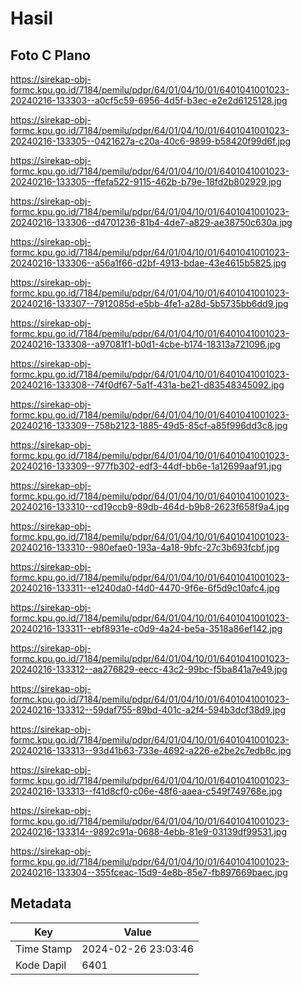 # Hasil

## Foto C Plano

https://sirekap-obj-formc.kpu.go.id/7184/pemilu/pdpr/64/01/04/10/01/6401041001023-20240216-133303--a0cf5c59-6956-4d5f-b3ec-e2e2d6125128.jpg

https://sirekap-obj-formc.kpu.go.id/7184/pemilu/pdpr/64/01/04/10/01/6401041001023-20240216-133305--0421627a-c20a-40c6-9899-b58420f99d6f.jpg

https://sirekap-obj-formc.kpu.go.id/7184/pemilu/pdpr/64/01/04/10/01/6401041001023-20240216-133305--ffefa522-9115-462b-b79e-18fd2b802929.jpg

https://sirekap-obj-formc.kpu.go.id/7184/pemilu/pdpr/64/01/04/10/01/6401041001023-20240216-133306--d4701236-81b4-4de7-a829-ae38750c630a.jpg

https://sirekap-obj-formc.kpu.go.id/7184/pemilu/pdpr/64/01/04/10/01/6401041001023-20240216-133306--a56a1f66-d2bf-4913-bdae-43e4615b5825.jpg

https://sirekap-obj-formc.kpu.go.id/7184/pemilu/pdpr/64/01/04/10/01/6401041001023-20240216-133307--7912085d-e5bb-4fe1-a28d-5b5735bb6dd9.jpg

https://sirekap-obj-formc.kpu.go.id/7184/pemilu/pdpr/64/01/04/10/01/6401041001023-20240216-133308--a97081f1-b0d1-4cbe-b174-18313a721096.jpg

https://sirekap-obj-formc.kpu.go.id/7184/pemilu/pdpr/64/01/04/10/01/6401041001023-20240216-133308--74f0df67-5a1f-431a-be21-d83548345092.jpg

https://sirekap-obj-formc.kpu.go.id/7184/pemilu/pdpr/64/01/04/10/01/6401041001023-20240216-133309--758b2123-1885-49d5-85cf-a85f996dd3c8.jpg

https://sirekap-obj-formc.kpu.go.id/7184/pemilu/pdpr/64/01/04/10/01/6401041001023-20240216-133309--977fb302-edf3-44df-bb6e-1a12699aaf91.jpg

https://sirekap-obj-formc.kpu.go.id/7184/pemilu/pdpr/64/01/04/10/01/6401041001023-20240216-133310--cd19ccb9-89db-464d-b9b8-2623f658f9a4.jpg

https://sirekap-obj-formc.kpu.go.id/7184/pemilu/pdpr/64/01/04/10/01/6401041001023-20240216-133310--980efae0-193a-4a18-9bfc-27c3b693fcbf.jpg

https://sirekap-obj-formc.kpu.go.id/7184/pemilu/pdpr/64/01/04/10/01/6401041001023-20240216-133311--e1240da0-f4d0-4470-9f6e-6f5d9c10afc4.jpg

https://sirekap-obj-formc.kpu.go.id/7184/pemilu/pdpr/64/01/04/10/01/6401041001023-20240216-133311--ebf8931e-c0d9-4a24-be5a-3518a86ef142.jpg

https://sirekap-obj-formc.kpu.go.id/7184/pemilu/pdpr/64/01/04/10/01/6401041001023-20240216-133312--aa276829-eecc-43c2-99bc-f5ba841a7e49.jpg

https://sirekap-obj-formc.kpu.go.id/7184/pemilu/pdpr/64/01/04/10/01/6401041001023-20240216-133312--59daf755-89bd-401c-a2f4-594b3dcf38d9.jpg

https://sirekap-obj-formc.kpu.go.id/7184/pemilu/pdpr/64/01/04/10/01/6401041001023-20240216-133313--93d41b63-733e-4692-a226-e2be2c7edb8c.jpg

https://sirekap-obj-formc.kpu.go.id/7184/pemilu/pdpr/64/01/04/10/01/6401041001023-20240216-133313--f41d8cf0-c06e-48f6-aaea-c549f749768e.jpg

https://sirekap-obj-formc.kpu.go.id/7184/pemilu/pdpr/64/01/04/10/01/6401041001023-20240216-133314--9892c91a-0688-4ebb-81e9-03139df99531.jpg

https://sirekap-obj-formc.kpu.go.id/7184/pemilu/pdpr/64/01/04/10/01/6401041001023-20240216-133304--355fceac-15d9-4e8b-85e7-fb897669baec.jpg


## Metadata

| Key        | Value               |
| ---------- | ------------------- |
| Time Stamp | 2024-02-26 23:03:46 |
| Kode Dapil | 6401                |




